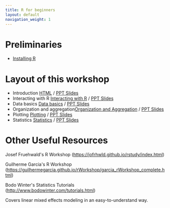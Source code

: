 ```yaml
---
title: R for beginners
layout: default
navigation_weight: 1
---
```


Preliminaries
=============
- [Installing R](install.html)

Layout of this workshop
=======================

- Introduction [HTML](introduction.html) / [PPT Slides](ppts/introduction.pptx)
- Interacting with R [Interacting with R](interact.html) / [PPT Slides](ppts/interact.pptx)
- Data basics [Data basics](databasics.html) / [PPT Slides](ppts/databasics.pptx)
- Organization and aggregation[Organization and Aggregation](organization.html) / [PPT Slides](ppts/organization.pptx)
- Plotting [Plotting](plotting.html) / [PPT Slides](ppts/plotting.pptx)
- Statistics [Statistics](statistics.html) / [PPT Slides](ppts/statistics.pptx)

Other Useful Resources
======================

Josef Fruehwald's R Workshop
(https://jofrhwld.github.io/rstudy/index.html)

Guilherme Garcia's R Workshop
(https://guilhermegarcia.github.io/rWorkshop/garcia_rWorkshop_complete.html)

Bodo Winter's Statistics Tutorials
(http://www.bodowinter.com/tutorials.html)

Covers linear mixed effects modeling in an easy-to-understand way.